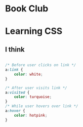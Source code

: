 # Book Club

# Learning CSS
## I think

```css

/* Before user clicks on link */
a:link {
    color: white;
}

/* After user visits link */
a:visited {
    color: turquoise;
}
/* While user hovers over link */
a:hover {
    color: hotpink;
}

```
